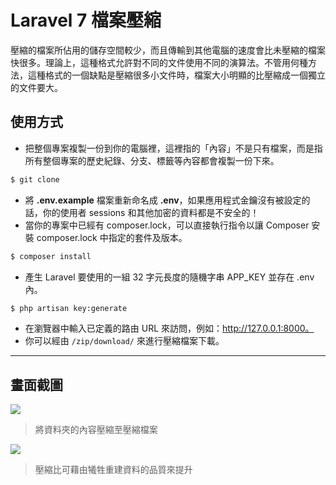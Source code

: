 # Laravel 7 檔案壓縮

壓縮的檔案所佔用的儲存空間較少，而且傳輸到其他電腦的速度會比未壓縮的檔案快很多。理論上，這種格式允許對不同的文件使用不同的演算法。不管用何種方法，這種格式的一個缺點是壓縮很多小文件時，檔案大小明顯的比壓縮成一個獨立的文件要大。

## 使用方式
- 把整個專案複製一份到你的電腦裡，這裡指的「內容」不是只有檔案，而是指所有整個專案的歷史紀錄、分支、標籤等內容都會複製一份下來。
```sh
$ git clone
```
- 將 __.env.example__ 檔案重新命名成 __.env__，如果應用程式金鑰沒有被設定的話，你的使用者 sessions 和其他加密的資料都是不安全的！
- 當你的專案中已經有 composer.lock，可以直接執行指令以讓 Composer 安裝 composer.lock 中指定的套件及版本。
```sh
$ composer install
```
- 產⽣ Laravel 要使用的一組 32 字元長度的隨機字串 APP_KEY 並存在 .env 內。
```sh
$ php artisan key:generate
```
- 在瀏覽器中輸入已定義的路由 URL 來訪問，例如：http://127.0.0.1:8000。
- 你可以經由 `/zip/download/` 來進行壓縮檔案下載。
----
## 畫面截圖
![](https://i.imgur.com/z5OwxRM.png)
> 將資料夾的內容壓縮至壓縮檔案

![](https://i.imgur.com/vnTfl0k.png)
> 壓縮比可藉由犧牲重建資料的品質來提升
